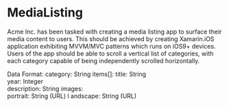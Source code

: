 # MediaListing
Acme	Inc.	has	been	tasked	with	creating	a	media	listing	app	to	surface	their	media	content	to	users.	This	should	be	achieved	by	creating	Xamarin.iOS	application	exhibiting	MVVM/MVC	patterns	which	runs	on	iOS9+	devices. Users	of	the	app	should	be	able	to	scroll	a	vertical	list	of	categories,	with	each	category	capable	of	being	independently	scrolled	horizontally.	

Data Format: 
category:
  String items[]: 
    title: String  
    year: Integer  
    description: String 
    images:  
      portrait: String (URL)  l
      andscape: String (URL) 
      
 
